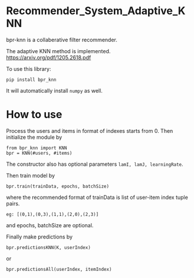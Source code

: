 Recommender_System_Adaptive_KNN
===
bpr-knn is a collaberative filter recommender.

The adaptive KNN method is implemented. https://arxiv.org/pdf/1205.2618.pdf

To use this library:

    pip install bpr_knn

It will automatically install ``numpy`` as well.


How to use
===

Process the users and items in format of indexes starts from 0. 
Then initialize the module by

    from bpr_knn import KNN
    bpr = KNN(#users, #items)

The constructor also has optional parameters ``lamI, lamJ, learningRate``.

Then train model by

	bpr.train(trainData, epochs, batchSize)

where the recommended format of trainData is list of user-item index tuple pairs.
 
    eg: [(0,1),(0,3),(1,1),(2,0),(2,3)] 

and epochs, batchSize are optional.

Finally make predictions by

    bpr.predictionsKNN(K, userIndex)

or

	bpr.predictionsAll(userIndex, itemIndex)
